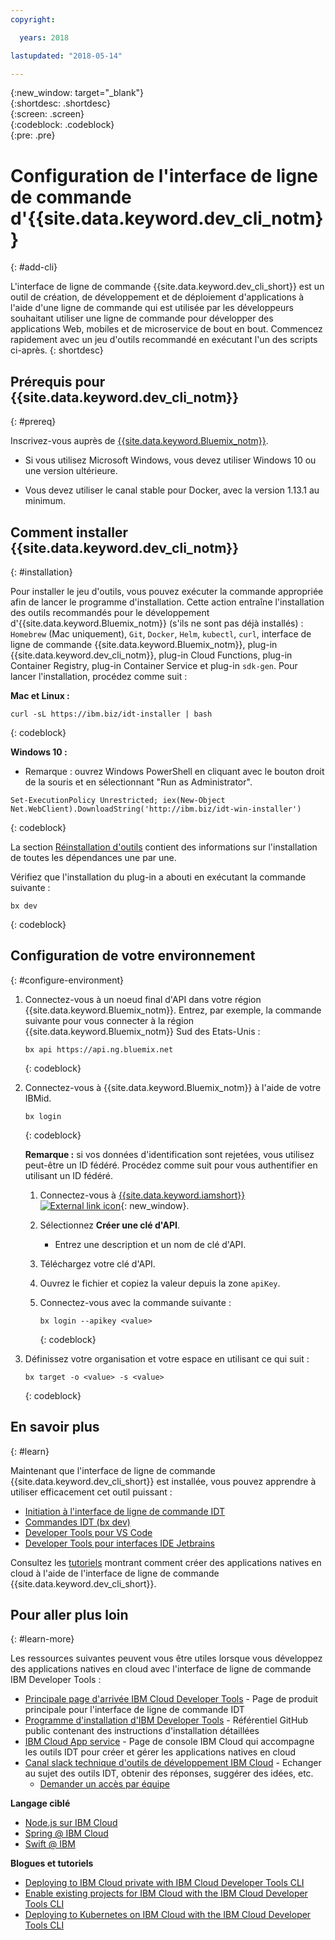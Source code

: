 ```yaml
---
copyright:

  years: 2018

lastupdated: "2018-05-14"

---
```


{:new_window: target="_blank"}  
{:shortdesc: .shortdesc}  
{:screen: .screen}  
{:codeblock: .codeblock}  
{:pre: .pre}  

# Configuration de l'interface de ligne de commande d'{{site.data.keyword.dev_cli_notm}}
{: #add-cli}

L'interface de ligne de commande {{site.data.keyword.dev_cli_short}} est un outil de création, de développement et de déploiement d'applications à l'aide d'une ligne de commande qui est utilisée par les développeurs souhaitant utiliser une ligne de commande pour développer des applications Web, mobiles et de microservice de bout en bout. Commencez rapidement avec un jeu d'outils recommandé en exécutant l'un des scripts ci-après.
{: shortdesc}

## Prérequis pour {{site.data.keyword.dev_cli_notm}}
{: #prereq}

Inscrivez-vous auprès de [{{site.data.keyword.Bluemix_notm}}](http://ibm.biz/ibm-registration).

*  Si vous utilisez Microsoft Windows, vous devez utiliser Windows 10 ou une version ultérieure.

* Vous devez utiliser le canal stable pour Docker, avec la version 1.13.1 au minimum.

## Comment installer {{site.data.keyword.dev_cli_notm}}

{: #installation}

Pour installer le jeu d'outils, vous pouvez exécuter la commande appropriée afin de lancer le programme d'installation. Cette action entraîne l'installation des outils recommandés pour le développement d'{{site.data.keyword.Bluemix_notm}} (s'ils ne sont pas déjà installés) : `Homebrew` (Mac uniquement), `Git`, `Docker`, `Helm`, `kubectl`, `curl`, interface de ligne de commande {{site.data.keyword.Bluemix_notm}}, plug-in {{site.data.keyword.dev_cli_notm}}, plug-in Cloud Functions, plug-in Container Registry, plug-in Container Service et plug-in `sdk-gen`. Pour lancer l'installation, procédez comme suit :

**Mac et Linux :**

```
curl -sL https://ibm.biz/idt-installer | bash
```
{: codeblock}


**Windows 10 :**

* Remarque : ouvrez Windows PowerShell en cliquant avec le bouton droit de la souris et en sélectionnant "Run as Administrator".

```
Set-ExecutionPolicy Unrestricted; iex(New-Object Net.WebClient).DownloadString('http://ibm.biz/idt-win-installer')
```
{: codeblock}

La section [Réinstallation d'outils](/docs/troubleshoot/ts_createapps.html#appendix) contient des informations sur l'installation de toutes les dépendances une par une.

Vérifiez que l'installation du plug-in a abouti en exécutant la
commande suivante :  

```
bx dev
```
{: codeblock}

## Configuration de votre environnement
{: #configure-environment}

1. Connectez-vous à un noeud final d'API dans votre région {{site.data.keyword.Bluemix_notm}}. Entrez, par exemple, la commande suivante pour vous connecter à la région {{site.data.keyword.Bluemix_notm}} Sud des Etats-Unis :

	```
	bx api https://api.ng.bluemix.net
	```
	{: codeblock}

2. Connectez-vous à {{site.data.keyword.Bluemix_notm}} à l'aide de votre IBMid.

	```
	bx login
	```
	{: codeblock}

	**Remarque :** si vos données d'identification sont rejetées, vous utilisez peut-être un ID fédéré. Procédez comme suit pour vous authentifier en utilisant un ID fédéré.

	1. Connectez-vous à [{{site.data.keyword.iamshort}} ![External link icon](../../icons/launch-glyph.svg "External link icon")](https://www.bluemix.net/iam/#/apikeys){: new_window}.
	2. Sélectionnez **Créer une clé d'API**.
		* Entrez une description et un nom de clé d'API.
	3. Téléchargez votre clé d'API.
	4. Ouvrez le fichier et copiez la valeur depuis la zone `apiKey`.
	5. Connectez-vous avec la commande suivante :

		```
		bx login --apikey <value>
		```
		{: codeblock}

3. Définissez votre organisation et votre espace en utilisant ce qui suit :

	```
	bx target -o <value> -s <value>
	```
	{: codeblock}

## En savoir plus
{: #learn}

Maintenant que l'interface de ligne de commande {{site.data.keyword.dev_cli_short}} est installée, vous pouvez apprendre à utiliser efficacement cet outil puissant :
- [Initiation à l'interface de ligne de commande IDT](index.html)
- [Commandes IDT (bx dev)](commands.html)
- [Developer Tools pour VS Code](vscode.html)
- [Developer Tools pour interfaces IDE Jetbrains](jetbrains.html)

Consultez les [tutoriels](/docs/apps/tutorials/tutorial_bff.html) montrant comment créer des applications natives en cloud à l'aide de l'interface de ligne de commande {{site.data.keyword.dev_cli_short}}.

## Pour aller plus loin
{: #learn-more}

Les ressources suivantes peuvent vous être utiles lorsque vous développez des applications natives en cloud avec l'interface de ligne de commande IBM Developer Tools :

- [Principale page d'arrivée IBM Cloud Developer Tools](https://www.ibm.com/cloud/cli) - Page de produit principale pour l'interface de ligne de commande IDT
- [Programme d'installation d'IBM Developer Tools](https://github.com/IBM-Bluemix/ibm-cloud-developer-tools) - Référentiel GitHub public contenant des instructions d'installation détaillées
- [IBM Cloud App service](https://console.bluemix.net/developer/appservice) - Page de console IBM Cloud qui accompagne les outils IDT pour créer et gérer les applications natives en cloud
- [Canal slack technique d'outils de développement IBM Cloud](https://ibm-cloud-tech.slack.com) - Echanger au sujet des outils IDT, obtenir des réponses, suggérer des idées, etc.
	- [Demander un accès par équipe](https://slack-invite-ibm-cloud-tech.mybluemix.net/)

**Langage ciblé**

- [Node.js sur IBM Cloud](https://developer.ibm.com/node/cloud/)
- [Spring @ IBM Cloud](https://developer.ibm.com/java/spring/)
- [Swift @ IBM](https://developer.ibm.com/swift)

**Blogues et tutoriels**

- [Deploying to IBM Cloud private with IBM Cloud Developer Tools CLI](https://www.ibm.com/blogs/bluemix/2017/09/deploying-ibm-cloud-private-ibm-cloud-developer-tools-cli/)
- [Enable existing projects for IBM Cloud with the IBM Cloud Developer Tools CLI](https://www.ibm.com/blogs/bluemix/2017/09/enable-existing-projects-ibm-cloud-ibm-cloud-developer-tools-cli/)
- [Deploying to Kubernetes on IBM Cloud with the IBM Cloud Developer Tools CLI](https://www.ibm.com/blogs/bluemix/2017/09/deploying-kubernetes-ibm-cloud-ibm-cloud-developer-tools-cli/)
